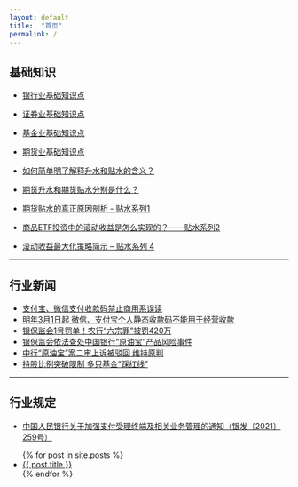 ```yaml
---
layout: default
title:  "首页"
permalink: /
---
```


## 基础知识

* [银行业基础知识点](./post/basic_sense/bank_common_sense.html)
* [证券业基础知识点](./post/basic_sense/security_common_sense.html)
* [基金业基础知识点](./post/basic_sense/fund_common_sense.html)
* [期货业基础知识点](./post/basic_sense/future_common_sense.html)


* [如何简单明了解释升水和贴水的含义？](./post/basic_sense/35163415.html)
* [期货升水和期货贴水分别是什么？](./post/basic_sense/77147031.html)
* [期货贴水的真正原因剖析 - 贴水系列1](./post/basic_sense/164707033.html)
* [商品ETF投资中的滚动收益是怎么实现的？——贴水系列2](./post/basic_sense/164808202.html)
* [滚动收益最大化策略简示 – 贴水系列 4](./post/basic_sense/166112158.html)

---

## 行业新闻

* [支付宝、微信支付收款码禁止商用系误读](./post/news/202111262194624470.html)
* [明年3月1日起 微信、支付宝个人静态收款码不能用于经营收款](./post/news/5697572.html)
* [银保监会1号罚单！农行“六宗罪”被罚420万](./post/news/doc-ikftssap2262605.html)
* [银保监会依法查处中国银行“原油宝”产品风险事件](./post/news/c_1126826000.html)
* [中行“原油宝”案二审上诉被驳回 维持原判](./post/news/c_1127092394.html)
* [持股比例突破限制 多只基金“踩红线”](./post/news/202108242060204595.html)

---

## 行业规定

* [中国人民银行关于加强支付受理终端及相关业务管理的通知（银发〔2021〕259号）](./post/rules/4359567.html)

<ul>
  {% for post in site.posts %}
    <li>
      <a href="{{ post.url }}">{{ post.title }}</a>
    </li>
  {% endfor %}
</ul>
